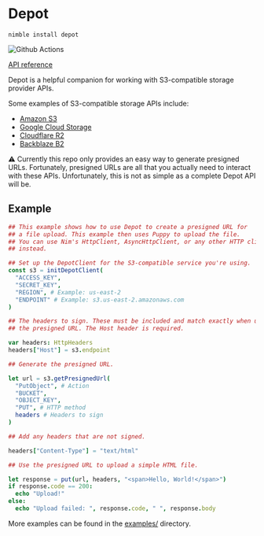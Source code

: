 # Depot

`nimble install depot`

![Github Actions](https://github.com/guzba/depot/workflows/Github%20Actions/badge.svg)

[API reference](https://nimdocs.com/guzba/depot)

Depot is a helpful companion for working with S3-compatible storage provider APIs.

Some examples of S3-compatible storage APIs include:

* [Amazon S3](https://aws.amazon.com/s3/)
* [Google Cloud Storage](https://cloud.google.com/storage/)
* [Cloudflare R2](https://www.cloudflare.com/products/r2/)
* [Backblaze B2](https://www.backblaze.com/b2/cloud-storage.html)

⚠️ Currently this repo only provides an easy way to generate presigned URLs. Fortunately, presigned URLs are all that you actually need to interact with these APIs. Unfortunately, this is not as simple as a complete Depot API will be.

## Example

```nim
## This example shows how to use Depot to create a presigned URL for
## a file upload. This example then uses Puppy to upload the file.
## You can use Nim's HttpClient, AsyncHttpClient, or any other HTTP client
## instead.

## Set up the DepotClient for the S3-compatible service you're using.
const s3 = initDepotClient(
  "ACCESS_KEY",
  "SECRET_KEY",
  "REGION", # Example: us-east-2
  "ENDPOINT" # Example: s3.us-east-2.amazonaws.com
)

## The headers to sign. These must be included and match exactly when using
## the presigned URL. The Host header is required.

var headers: HttpHeaders
headers["Host"] = s3.endpoint

## Generate the presigned URL.

let url = s3.getPresignedUrl(
  "PutObject", # Action
  "BUCKET",
  "OBJECT_KEY",
  "PUT", # HTTP method
  headers # Headers to sign
)

## Add any headers that are not signed.

headers["Content-Type"] = "text/html"

## Use the presigned URL to upload a simple HTML file.

let response = put(url, headers, "<span>Hello, World!</span>")
if response.code == 200:
  echo "Upload!"
else:
  echo "Upload failed: ", response.code, " ", response.body
```

More examples can be found in the [examples/](https://github.com/guzba/depot/tree/master/examples) directory.
